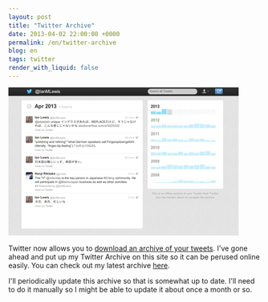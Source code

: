 ```yaml
---
layout: post
title: "Twitter Archive"
date: 2013-04-02 22:00:00 +0000
permalink: /en/twitter-archive
blog: en
tags: twitter
render_with_liquid: false
---
```


<!-- textlint-disable rousseau -->

![](/assets/images/702/twitter_archive_medium.png)

Twitter now allows you to [download an archive of your tweets](http://blog.twitter.com/2012/12/your-twitter-archive.html). I've gone ahead and put up my Twitter Archive on this site so it can be perused online easily. You can check out my latest archive [here](https://storage.googleapis.com/static.ianlewis.org/prod/twitter_archive/latest/index.html).

I'll periodically update this archive so that is somewhat up to date. I'll need to do it manually so I might be able to update it about once a month or so.

<!-- textlint-enable rousseau -->
